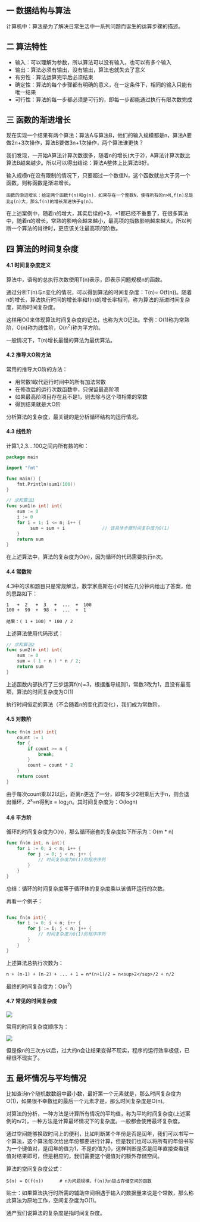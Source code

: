 ## 一 数据结构与算法

计算机中：算法是为了解决日常生活中一系列问题而诞生的运算步骤的描述。 

## 二 算法特性

- 输入：可以理解为参数，所以算法可以没有输入，也可以有多个输入
- 输出：算法必须有输出，没有输出，算法也就失去了意义
- 有穷性：算法运算完毕后必须结束
- 确定性：算法的每个步骤都有明确的意义，在一定条件下，相同的输入只能有唯一结果
- 可行性：算法的每一步都必须是可行的，即每一步都能通过执行有限次数完成

## 三 函数的渐进增长

现在实现一个结果有两个算法：算法A与算法B，他们的输入规模都是n，算法A要做2n+3次操作，算法B要做3n+1次操作，两个算法谁更快？  

我们发现，一开始A算法计算次数很多，随着n的增长(大于2)，A算法计算次数比算法B越来越少。所以可以得出结论：算法A整体上比算法B好。  

输入规模n在没有限制的情况下，只要超过一个数值N，这个函数就总大于另一个函数，则称函数是渐进增长。  

```
函数的渐进增长：给定两个函数f(n)和g(n)，如果存在一个整数N，使得所有的n>N,f(n)总是比g(n)大，那么f(n)的增长渐进快于g(n)。    
```

在上述案例中，随着n的增大，其实后续的+3，+1都已经不重要了，在很多算法中，随着n的增长，常熟的影响会越来越小，最高项的指数影响越来越大。所以判断一个算法的肖律时，更应该关注最高项的阶数。  

## 四 算法的时间复杂度

#### 4.1 时间复杂度定义

算法中，语句的总执行次数使用T(n)表示，即表示问题规模n的函数。  

通过分析T(n)与n变化的情况，可以得到算法的时间复杂度：T(n)= O(f(n))。随着n的增长，算法执行时间的增长率和f(n)的增长率相同，称为算法的渐进时间复杂度，简称时间复杂度。  

这样用O()来体现算法时间复杂度的记法，也称为大O记法。举例：O(1)称为常熟阶，O(n)称为线性阶，O(n<sup>2</sup>)称为平方阶。

一般情况下，T(n)增长最慢的算法为最优算法。  

#### 4.2 推导大O阶方法

常用的推导大O阶的方法：
- 用常数1取代运行时间中的所有加法常数
- 在修改后的运行次数函数中，只保留最高阶项
- 如果最高阶项目存在且不是1，则去除与这个项相乘的常数
- 得到结果就是大O阶  

分析算法的复杂度，最关键的是分析循环结构的运行情况。  

#### 4.3 线性阶

计算1,2,3....100之间内所有数的和：
```go
package main

import "fmt"

func main() {
    fmt.Println(sum1(100))
}

// 求和算法1
func sum1(n int) int{
    sum := 0
    i := 0
    for i = 1; i <= n; i++ {
         sum = sum + i              // 该具体步骤时间复杂度为O(1)
    }
    return sum
}

```

在上述算法中，算法的复杂度为O(n)，因为循环的代码需要执行n次。

#### 4.4 常数阶

4.3中的求和题目只是常规解法，数学家高斯在小时候在几分钟内给出了答案，他的思路如下：
```
1   +  2   +  3   +  ...  +  100
100 +  99  +  98  +  ...  +  1

结果：( 1 + 100) * 100 / 2
```
上述算法使用代码形式：
```go
// 求和算法2
func sum2(n int) int{
    sum := 0
    sum = ( 1 + n ) * n / 2;
    return sum
}
```

上述函数内部执行了三步运算f(n)=3，根据推导规则1，常数3改为1，且没有最高项，算法的时间复杂度为O(1)  

执行时间恒定的算法（不会随着n的变化而变化），我们成为常数阶。  

#### 4.5 对数阶

```go
func fn(n int) int{
    count := 1
    for {
        if count >= n {
            break;
        }
        count = count * 2
    }
    return count
}
```

由于每次count乘以2以后，距离n更近了一分，即有多少2相乘后大于n，则会退出循环，2<sup>x</sup>=n得到x = log<sub>2</sub>n。其时间复杂度为：O(logn)

#### 4.6 平方阶

循环的时间复杂度为O(n)，那么循环嵌套的复杂度如下所示为：O(m * n)
```go
func fn(m int, n int){
    for i := 0; i < m; i++ {
        for j := 0; j < n; j++ {
            // 时间复杂度为O(1)的程序序列
        }
    }
}
```

总结：循环的时间复杂度等于循环体的复杂度乘以该循环运行的次数。  

再看一个例子：
```go

func fn(n int){
    for i := 0; i < n; i++ {
        for j := i; j < n; j++ {
            // 时间复杂度为O(1)的程序序列
        }
    }
}
```
上述算法总执行次数为： 
```
n + (n-1) + (n-2) + ... + 1 = n*(n+1)/2 = n<sup>2</sup>/2 + n/2
```
最终的时间复杂度为：O(n<sup>2</sup>)


#### 4.7 常见的时间复杂度

![](/images/01-fuzadu.png)

常用的时间复杂度顺序为：

![](/images/01-fuzadu2.png)

但是像n的三次方以后，过大的n会让结果变得不现实，程序的运行效率极低，已经很不现实了。

## 五 最坏情况与平均情况  

比如查询n个随机数数组中最小数，最好第一个元素就是，那么时间复杂度为O(1)，如果很不幸数组的最后一个元素才是，那么时间复杂度是O(n)。  

对算法的分析，一种方法是计算所有情况的平均值，称为平均时间复杂度(上述案例的n/2)，一种方法是计算最坏情况下的复杂度。一般都会使用最坏复杂度。  

通过空间能够换取时间上的便利，比如判断某个年份是否是闰年，我们可以书写一个算法，这个算法每次给出年份都要进行计算，但是我们也可以将所有的年份书写为一个键值对，是闰年的值为1，不是的值为0，这样判断是否是闰年直接查看键值对结果即可，但是相应的，我们需要这个键值对的额外存储空间。  

算法的空间复杂度公式：
```
S(n) = O(f(n))      # n为问题规模，f(n)为n锁占存储空间的函数
```

贴士：如果算法执行时所需的辅助空间相遇于输入的数据量来说是个常数，那么称此算法为原地工作，空间复杂度为O(1)。  

通产我们说算法的复杂度是指时间复杂度。  